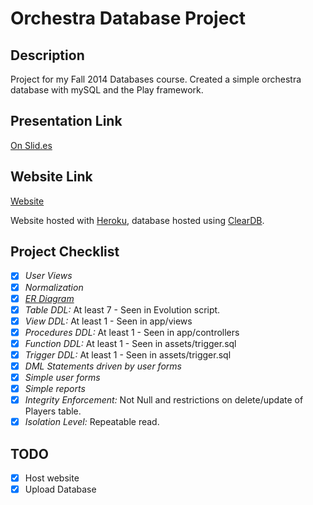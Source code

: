# Orchestra Database Project

## Description
Project for my Fall 2014 Databases course. Created a simple orchestra database with mySQL and the Play framework. 

## Presentation Link
[On Slid.es](https://slides.com/laurabarber/dbproj/)

## Website Link
[Website](https://safe-bastion-4787.herokuapp.com/)

Website hosted with [Heroku](https://www.heroku.com/home), database hosted using [ClearDB](https://addons.heroku.com/cleardb).

## Project Checklist
- [x] *User Views*
- [x] *Normalization*
- [x] *[ER Diagram](https://i.imgur.com/MsfuZvF.png)*
- [x] *Table DDL:* At least 7 - Seen in Evolution script.
- [x] *View DDL:* At least 1 - Seen in app/views
- [x] *Procedures DDL:* At least 1 - Seen in app/controllers
- [x] *Function DDL:* At least 1 - Seen in assets/trigger.sql 
- [x] *Trigger DDL:* At least 1 - Seen in assets/trigger.sql 
- [x] *DML Statements driven by user forms*
- [x] *Simple user forms*
- [x] *Simple reports* 
- [x] *Integrity Enforcement:* Not Null and restrictions on delete/update of Players table. 
- [x] *Isolation Level:* Repeatable read.

## TODO
- [x] Host website
- [x] Upload Database